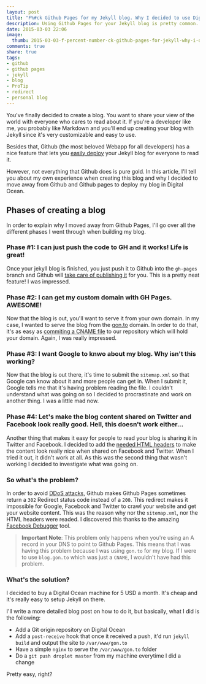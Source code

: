 ```yaml
---
layout: post
title: "F%#ck Github Pages for my Jekyll blog. Why I decided to use Digital Ocean instead?"
description: Using Github Pages for your Jekyll blog is pretty common. In this article I'll explain why that's the worse thing you can do!
date: 2015-03-03 22:06
image:
  thumb: 2015-03-03-f-percent-number-ck-github-pages-for-jekyll-why-i-decided-to-use-digital-ocean/logo.png
comments: true
share: true
tags: 
- github
- github pages
- jekyll
- blog
- ProTip
- redirect
- personal blog
---
```

You've finally decided to create a blog. You want to share your view of the world with everyone who cares to read about it. If you're a developer like me, you probably like Markdown and you'll end up creating your blog with Jekyll since it's very customizable and easy to use. 

Besides that, Github (the most beloved Webapp for all developers) has a nice feature that lets you [easily deploy](https://help.github.com/articles/using-jekyll-with-pages/) your Jekyll blog for everyone to read it.

However, not everything that Github does is pure gold. In this article, I'll tell you about my own experience when creating this blog and why I decided to move away from Github and Github pages to deploy my blog in Digital Ocean.

<!-- more -->

## Phases of creating a blog

In order to explain why I moved away from Github Pages, I'll go over all the different phases I went through when building my blog.

### Phase #1: I can just push the code to GH and it works! Life is great!

Once your jekyll blog is finished, you just push it to Github into the `gh-pages` branch and Github will [take care of publishing it](https://help.github.com/articles/using-jekyll-with-pages/#using-jekyll) for you. This is a pretty neat feature! I was impressed.

### Phase #2: I can get my custom domain with GH Pages. AWESOME!

Now that the blog is out, you'll want to serve it from your own domain. In my case, I wanted to serve the blog from the [gon.to](http://gon.to) domain. In order to do that, it's as easy as [commiting a CNAME file](https://help.github.com/articles/setting-up-a-custom-domain-with-github-pages/) to our repository which will hold your domain. Again, I was really impressed.

### Phase #3: I want Google to knwo about my blog. Why isn't this working?

Now that the blog is out there, it's time to submit the `sitemap.xml` so that Google can know about it and more people can get in. When I submit it, Google tells me that it's having problem reading the file. I couldn't understand what was going on so I decided to procrastinate and work on another thing. I was a little mad now.

### Phase #4: Let's make the blog content shared on Twitter and Facebook look really good. Hell, this doesn't work either...

Another thing that makes it easy for people to read your blog is sharing it in Twitter and Facebook. I decided to add the [needed HTML headers](https://github.com/mgonto/gon.to/blob/master/_includes/head.html#L8-L24) to make the content look really nice when shared on Facebook and Twitter. When I tried it out, it didn't work at all. As this was the second thing that wasn't working I decided to investigate what was going on.

### So what's the problem?

In order to avoid [DDoS attacks](http://en.wikipedia.org/wiki/Denial-of-service_attack), Github makes Github Pages sometimes return a `302` Redirect status code instead of a `200`. This redirect makes it impossible for Google, Facebook and Twitter to crawl your website and get your website content. This was the reason why nor the `sitemap.xml`, nor the HTML headers were readed. I discovered this thanks to the amazing [Facebook Debugger](https://developers.facebook.com/tools/debug/og/object/) tool.

> **Important Note**: This problem only happens when you're using an A record in your DNS to point to Github Pages. This means that I was having this problem because I was using `gon.to` for my blog. If I were to use `blog.gon.to` which was just a `CNAME`, I wouldn't have had this problem.

### What's the solution?

I decided to buy a Digital Ocean machine for 5 USD a month. It's cheap and it's really easy to setup Jekyll on there. 

I'll write a more detailed blog post on how to do it, but basically, what I did is the following:

* Add a Git origin repository on Digital Ocean
* Add a `post-receive` hook that once it received a push, it'd run `jekyll build` and output the site to `/var/www/gon.to`
* Have a simple `nginx` to serve the `/var/www/gon.to` folder
* Do a `git push droplet master` from my machine everytime I did a change

Pretty easy, right?
